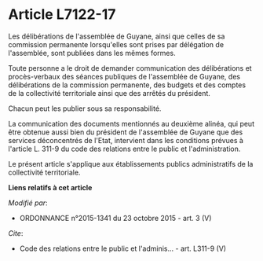 # Article L7122-17

Les délibérations de l'assemblée de Guyane, ainsi que celles de sa commission permanente lorsqu'elles sont prises par
délégation de l'assemblée, sont publiées dans les mêmes formes. 

Toute personne a le droit de demander communication des délibérations et procès-verbaux des séances publiques de l'assemblée
de Guyane, des délibérations de la commission permanente, des budgets et des comptes de la collectivité territoriale ainsi
que des arrêtés du président. 

Chacun peut les publier sous sa responsabilité. 

La communication des documents mentionnés au deuxième alinéa, qui peut être obtenue aussi bien du président de l'assemblée de
Guyane que des services déconcentrés de l'Etat, intervient dans les conditions prévues à l'article L. 311-9 du code des
relations entre le public et l'administration. 

Le présent article s'applique aux établissements publics administratifs de la collectivité territoriale.

**Liens relatifs à cet article**

_Modifié par_:

  - ORDONNANCE n°2015-1341 du 23 octobre 2015 - art. 3 (V)

_Cite_:

  - Code des relations entre le public et l'adminis... - art. L311-9 (V)
